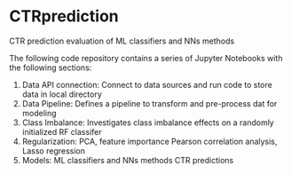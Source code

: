 # CTRprediction
CTR prediction evaluation of ML classifiers and NNs methods

The following code repository contains a series of Jupyter Notebooks with the following sections:
1. Data API connection: Connect to data sources and run code to store data in local directory
2. Data Pipeline: Defines a pipeline to transform and pre-process dat for modeling
3. Class Imbalance: Investigates class imbalance effects on a randomly initialized RF classifer
4. Regularization: PCA, feature importance Pearson correlation analysis, Lasso regression
5. Models: ML classifiers and NNs methods CTR predictions
